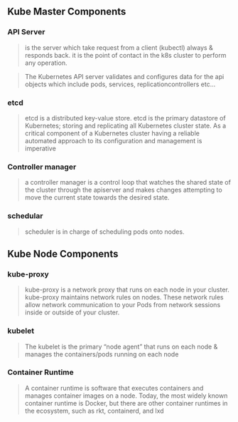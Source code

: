 ## Kube Master Components

### API Server

> is the server which take request from a client (kubectl) always & responds back. it is the point of contact in the k8s cluster to perform any operation.

> The Kubernetes API server validates and configures data for the api objects which include pods, services, replicationcontrollers etc...

### etcd
> etcd is a distributed key-value store. etcd is the primary datastore of Kubernetes; storing and replicating all Kubernetes cluster state. 
> As a critical component of a Kubernetes cluster having a reliable automated approach to its configuration and management is imperative 

### Controller manager
> a controller manager is a control loop that watches the shared state of the cluster through the apiserver and makes changes attempting to move the current state towards the desired state.

### schedular
> scheduler is in charge of scheduling pods onto nodes.

## Kube Node Components

### kube-proxy
> kube-proxy is a network proxy that runs on each node in your cluster. kube-proxy maintains network rules on nodes. These network rules allow network communication to your Pods from network sessions inside or outside of your cluster. 

### kubelet
> The kubelet is the primary “node agent” that runs on each node & manages the containers/pods running on each node

### Container Runtime
> A container runtime is software that executes containers and manages container images on a node. Today, the most widely known 
> container runtime is Docker, but there are other container runtimes in the ecosystem, such as rkt, containerd, and lxd
